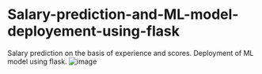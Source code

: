 # Salary-prediction-and-ML-model-deployement-using-flask
Salary prediction on the basis of experience and scores. Deployment of ML model using flask.
![image](https://user-images.githubusercontent.com/48176926/103369619-b8eccd80-4af2-11eb-8686-b09465969658.png)
